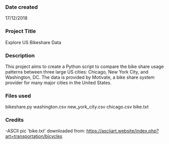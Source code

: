 ### Date created
17/12/2018

### Project Title
Explore US Bikeshare Data

### Description
This project aims to create a Python script to compare the bike share usage patterns between three large US cities: Chicago, New York City, and Washington, DC. The data is provided by Motivate, a bike share system provider for many major cities in the United States.

### Files used
bikeshare.py
washington.csv
new_york_city.csv
chicago.csv
bike.txt

### Credits
-ASCII pic 'bike.txt' downloaded from:
 https://asciiart.website/index.php?art=transportation/bicycles
